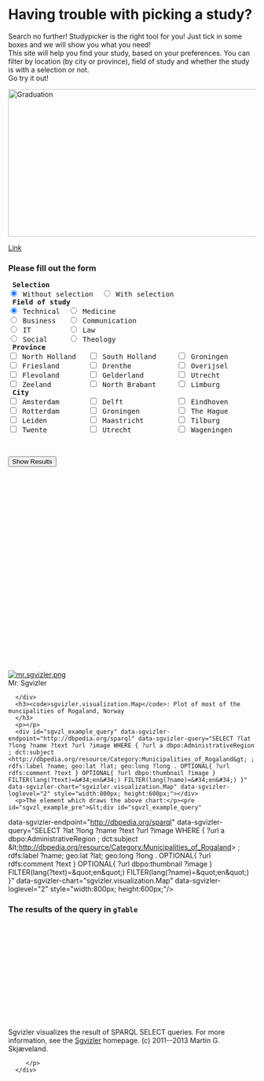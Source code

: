 <html>
<head>
 <script type="text/javascript" src="//cdnjs.cloudflare.com/ajax/libs/jquery/1.9.0/jquery.js"></script>
<script type="text/javascript" src="https://www.google.com/jsapi"></script>
<script type="text/javascript" src="http://mgskjaeveland.github.io/sgvizler/v/0.6/sgvizler.js"></script>
  </head>  

<body>
<h1>Having trouble with picking a study?</h1>
<p>Search no further! Studypicker is the right tool for you! Just tick in some boxes and we will show you what you need! <br> This site will help you find your study, based on your preferences. You can filter by location (by city or province), field of study and whether the study is with a selection or not.<br> Go try it out! </p>

<img src="http://opelikaobserver.com/wp-content/uploads/2017/05/college-graduation.jpg" alt="Graduation" style="width:1000px;height:300px;">

<a href="https://www.w3schools.com">Link</a>

<h3>Please fill out the form </h3>

<form>
  <pre>
<strong> Selection </strong>
<input type="radio" name="Selection" value="Has no selection" checked> Without selection  <input type="radio" name="Selection" value="Has selection"> With selection 
<strong> Field of study </strong>
<input type="radio" name="field of study" value="Technical" checked> Technical  <input type="radio" name="field of study" value="Medicine"> Medicine
<input type="radio" name="field of study" value="Business"> Business   <input type="radio" name="field of study" value="Communication" > Communication 
<input type="radio" name="field of study" value="IT" > IT         <input type="radio" name="field of study" value="Law" > Law
<input type="radio" name="field of study" value="Social" > Social     <input type="radio" name="field of study" value="Theology" > Theology
<strong> Province </strong>
<input type="checkbox" name="Province1" value="North Holland"> North Holland   <input type="checkbox" name="Province2" value="South Holland"> South Holland     <input type="checkbox" name="Province3" value="Groningen"> Groningen
<input type="checkbox" name="Province4" value="Friesland"> Friesland       <input type="checkbox" name="Province5" value="Drenthe"> Drenthe           <input type="checkbox" name="Province6" value="Overijsel"> Overijsel
<input type="checkbox" name="Province7" value="Flevoland"> Flevoland       <input type="checkbox" name="Province8" value="Gelderland"> Gelderland        <input type="checkbox" name="Province9" value="Utrecht"> Utrecht
<input type="checkbox" name="Province10" value="Zeeland"> Zeeland         <input type="checkbox" name="Province11" value="North Brabant"> North Brabant     <input type="checkbox" name="Province12" value="Limburg"> Limburg
<strong> City </strong>
<input type="checkbox" name="City1" value="Amsterdam"> Amsterdam       <input type="checkbox" name="City2" value="Delft"> Delft             <input type="checkbox" name="City3" value="Eindhoven"> Eindhoven
<input type="checkbox" name="City4" value="Rotterdam"> Rotterdam       <input type="checkbox" name="City5" value="Groningen"> Groningen         <input type="checkbox" name="City6" value="The Hague"> The Hague
<input type="checkbox" name="City7" value="Leiden"> Leiden          <input type="checkbox" name="City8" value="Maastricht"> Maastricht        <input type="checkbox" name="City9" value="Tilburg"> Tilburg
<input type="checkbox" name="City10" value="Twente"> Twente          <input type="checkbox" name="City11" value="Utrecht"> Utrecht           <input type="checkbox" name="City" value="Wageningen"> Wageningen

  </pre>
</form>

<button type="button" onclick="alert('Results')">Show Results</button>

<div id="example"
     data-sgvizler-endpoint="http://sws.ifi.uio.no/sparql/npd"
     data-sgvizler-query="SELECT ?class (count(?instance) AS ?noOfInstances)
                          WHERE{ ?instance a ?class }
                          GROUP BY ?class
                          ORDER BY ?class"
     data-sgvizler-chart="google.visualization.PieChart"
     style="width:800px; height:400px;"></div>


<div id="logo"><a href="http://dev.data2000.no/sgvizler/"><img src="http://beta.data2000.no/sgvizler/misc/image/mr.sgvizler.png" alt="mr.sgvizler.png"></a><br>Mr. Sgvizler
         
      </div>
      <h3><code>sgvizler.visualization.Map</code>: Plot of most of the muncipalities of Rogaland, Norway
      </h3>
      <p></p>
      <div id="sgvzl_example_query" data-sgvizler-endpoint="http://dbpedia.org/sparql" data-sgvizler-query="SELECT ?lat ?long ?name ?text ?url ?image WHERE { ?url a dbpo:AdministrativeRegion ; dct:subject <http://dbpedia.org/resource/Category:Municipalities_of_Rogaland&gt; ; rdfs:label ?name; geo:lat ?lat; geo:long ?long . OPTIONAL{ ?url rdfs:comment ?text } OPTIONAL{ ?url dbpo:thumbnail ?image } FILTER(lang(?text)=&#34;en&#34;) FILTER(lang(?name)=&#34;en&#34;) }" data-sgvizler-chart="sgvizler.visualization.Map" data-sgvizler-loglevel="2" style="width:800px; height:600px;"></div>
      <p>The element which draws the above chart:</p><pre id="sgvzl_example_pre">&lt;div id="sgvzl_example_query" 
   data-sgvizler-endpoint="http://dbpedia.org/sparql" 
   data-sgvizler-query="SELECT ?lat ?long ?name ?text ?url ?image WHERE { ?url a dbpo:AdministrativeRegion ; dct:subject &amp;lt;http://dbpedia.org/resource/Category:Municipalities_of_Rogaland&gt; ; rdfs:label ?name; geo:lat ?lat; geo:long ?long . OPTIONAL{ ?url rdfs:comment ?text } OPTIONAL{ ?url dbpo:thumbnail ?image } FILTER(lang(?text)=&amp;quot;en&amp;quot;) FILTER(lang(?name)=&amp;quot;en&amp;quot;) }" 
   data-sgvizler-chart="sgvizler.visualization.Map" 
   data-sgvizler-loglevel="2" 
   style="width:800px; height:600px;"/&gt;</pre><h3>The results of the query in <code>gTable</code></h3>
      <div id="sgvzl_example_table" data-sgvizler-endpoint="http://dbpedia.org/sparql" data-sgvizler-query="SELECT ?lat ?long ?name ?text ?url ?image WHERE { ?url a dbpo:AdministrativeRegion ; dct:subject <http://dbpedia.org/resource/Category:Municipalities_of_Rogaland&gt; ; rdfs:label ?name; geo:lat ?lat; geo:long ?long . OPTIONAL{ ?url rdfs:comment ?text } OPTIONAL{ ?url dbpo:thumbnail ?image } FILTER(lang(?text)=&#34;en&#34;) FILTER(lang(?name)=&#34;en&#34;) }" data-sgvizler-chart="google.visualization.Table" data-sgvizler-loglevel="2" style="width:800px; height:200px;"></div>
      <div id="footer">
         <!--Please leave a link to the Sgvizler homepage.-->
         <p>
            	Sgvizler visualizes the result of SPARQL SELECT queries. For more
            	information, see the <a href="http://dev.data2000.no/sgvizler/">Sgvizler</a>
            	homepage. (c) 2011--2013 Martin G. Skjæveland.
            
         </p>
      </div>
</body>
</html>
